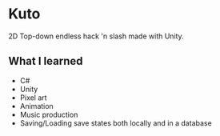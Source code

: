 # Kuto
2D Top-down endless hack 'n slash made with Unity.

## What I learned
* C#
* Unity
* Pixel art
* Animation
* Music production
* Saving/Loading save states both locally and in a database
